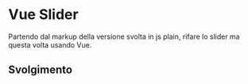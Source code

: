 Vue Slider
===
Partendo dal markup della versione svolta in js plain, rifare lo slider ma questa volta usando Vue.

## Svolgimento 
